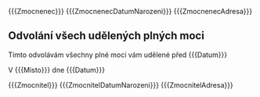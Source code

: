 {{{Zmocnenec}}}
{{{ZmocnenecDatumNarozeni}}}
{{{ZmocnenecAdresa}}}

## Odvolání všech udělených plných moci

Tímto odvolávám všechny plné moci vám udělené před {{{Datum}}}

V {{{Misto}}} dne {{{Datum}}}

{{{Zmocnitel}}}
{{{ZmocnitelDatumNarozeni}}}
{{{ZmocnitelAdresa}}}
